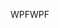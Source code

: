 <span data-ttu-id="62812-101">WPF</span><span class="sxs-lookup"><span data-stu-id="62812-101">WPF</span></span>